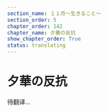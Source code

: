 ```yaml
---
section_name: １１月～生きること～
section_order: 5
chapter_order: 142
chapter_name: 夕華の反抗
show_chapter_order: True
status: translating
---
```


# 夕華の反抗
待翻译...
